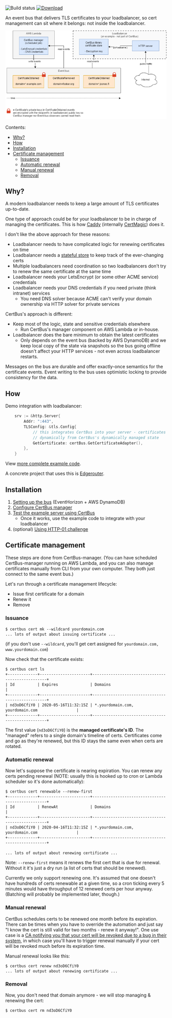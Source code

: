 ![Build status](https://github.com/function61/certbus/workflows/Build/badge.svg)
[![Download](https://img.shields.io/github/downloads/function61/certbus/total.svg?style=for-the-badge)](https://github.com/function61/certbus/releases)

An event bus that delivers TLS certificates to your loadbalancer, so cert management can sit where
it belongs: not inside the loadbalancer.

![CertBus's architecture](docs/architecture.png)

Contents:

- [Why?](#why)
- [How](#how)
- [Installation](#installation)
- [Certificate management](#certificate-management)
  * [Issuance](#issuance)
  * [Automatic renewal](#automatic-renewal)
  * [Manual renewal](#manual-renewal)
  * [Removal](#removal)


Why?
----

A modern loadbalancer needs to keep a large amount of TLS certificates up-to-date.

One type of approach could be for your loadbalancer to be in charge of managing the certificates.
This is how [Caddy](https://github.com/caddyserver/caddy) (internally
[CertMagic](https://github.com/mholt/certmagic)) does it.

I don't like the above approach for these reasons:

- Loadbalancer needs to have complicated logic for renewing certificates on time
- Loadbalancer needs a
  [stateful store](https://github.com/mholt/certmagic/wiki/Storage-Implementations)
  to keep track of the ever-changing certs
- Multiple loadbalancers need coordination so two loadbalancers don't try to renew the same certificate at the same time
- Loadbalancer needs your LetsEncrypt (or some other ACME service) credentials
- Loadbalancer needs your DNS credentials if you need private (think intranet) services
    * You need DNS solver because ACME can't verify your domain ownership via HTTP solver for private services

CertBus's approach is different:

- Keep most of the logic, state and sensitive credentials elsewhere
    * Run CertBus's manager component on AWS Lambda or in-house.
- Loadbalancer does the bare minimum to obtain the latest certificates
    * Only depends on the event bus (backed by AWS DynamoDB) and we keep local copy of the
      state via snapshots so the bus going offline doesn't affect your HTTP services -
      not even across loadbalancer restarts.

Messages on the bus are durable and offer exactly-once semantics for the certificate events.
Event writing to the bus uses optimistic locking to provide consistency for the data.


How
---

Demo integration with loadbalancer:

```go
    srv := &http.Server{
        Addr: ":443",
        TLSConfig: &tls.Config{
            // this integrates CertBus into your server - certificates are fetched
            // dynamically from CertBus's dynamically managed state
            GetCertificate: certBus.GetCertificateAdapter(),
        },
    }
```

View [more complete example code](pkg/cbexampleserver/example.go).

A concrete project that uses this is [Edgerouter](https://github.com/function61/edgerouter).


Installation
------------

1. [Setting up the bus](docs/setting-up-bus.md) (EventHorizon + AWS DynamoDB)
2. [Configure CertBus manager](docs/configure-manager.md)
3. [Test the example server using CertBus](docs/test-example-server.md)
    * Once it works, use the example code to integrate with your loadbalancer
4. (optional) [Using HTTP-01 challenge](docs/using-http-01-challenge.md)


Certificate management
----------------------

These steps are done from CertBus-manager. (You can have scheduled CertBus-manager running on AWS Lambda,
and you can also manage certificates manually from CLI from your own computer. They both just connect
to the same event bus.)

Let's run through a certificate management lifecycle:

- Issue first certificate for a domain
- Renew it
- Remove


### Issuance

```console
$ certbus cert mk --wildcard yourdomain.com
... lots of output about issuing certificate ...
```

(if you don't use `--wildcard`, you'll get cert assigned for `yourdomain.com, www.yourdomain.com`)

Now check that the certificate exists:

```console
$ certbus cert ls
+-------------+----------------------+--------------------------------------------------+
| Id          | Expires              | Domains                                          |
+-------------+----------------------+--------------------------------------------------+
| nd3oD6CfiY0 | 2020-05-16T11:32:15Z | *.yourdomain.com, yourdomain.com                 |
+-------------+----------------------+--------------------------------------------------+
```

The first value (`nd3oD6CfiY0`) is the **managed certificate's ID**. The "managed" refers to
a single domain's timeline of certs. Certificates come and go as they're renewed, but this ID
stays the same even when certs are rotated.


### Automatic renewal

Now let's suppose the certificate is nearing expiration. You can renew any certs pending
renewal (NOTE: usually this is hooked up to cron or Lambda scheduler so it's done automatically):

```console
$ certbus cert renewable --renew-first
+-------------+----------------------+--------------------------------------------------+
| Id          | RenewAt              | Domains                                          |
+-------------+----------------------+--------------------------------------------------+
| nd3oD6CfiY0 | 2020-04-16T11:32:15Z | *.yourdomain.com, yourdomain.com                 |
+-------------+----------------------+--------------------------------------------------+

... lots of output about renewing certificate ...
```

Note: `--renew-first` means it renews the first cert that is due for renewal. Without it
it's just a dry run (a list of certs that should be renewed).

Currently we only support renewing one. It's assumed that one doesn't have hundreds of
certs renewable at a given time, so a cron ticking every 5 minutes would have throughput
of 12 renewed certs per hour anyway. (Batching will probably be implemented later, though.)


### Manual renewal

CertBus schedules certs to be renewed one month before its expiration. There can be times
when you have to override the automation and just say "I know the cert is still valid for
two months - renew it anyway!". One use case is a
[CA notifying you that your cert will be revoked due to a bug in their system](https://twitter.com/joonas_fi/status/1234914782035181568),
in which case you'll have to trigger renewal manually if your cert will be revoked much
before its expiration time.

Manual renewal looks like this:

```console
$ certbus cert renew nd3oD6CfiY0
... lots of output about renewing certificate ...
```

### Removal

Now, you don't need that domain anymore - we will stop managing & renewing the cert:

```console
$ certbus cert rm nd3oD6CfiY0
```
